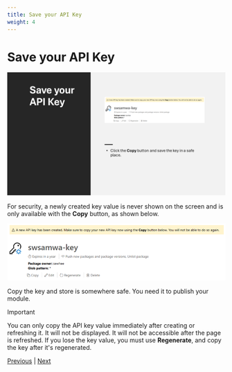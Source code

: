 ```yaml
---
title: Save your API Key
weight: 4
---
```

# Save your API Key

![Save your API Key][04]

For security, a newly created key value is never shown on the screen and is only available with the
**Copy** button, as shown below.

![New API key listing][03]

Copy the key and store is somewhere safe. You need it to publish your module.

> [!IMPORTANT]
> You can only copy the API key value immediately after creating or refreshing it. It will not be
> displayed. It will not be accessible after the page is refreshed. If you lose the key value, you
> must use **Regenerate**, and copy the key after it's regenerated.

[Previous][01] | [Next][02]

<!-- link references -->
[01]: ../slide3
[02]: ../slide5
[03]: new-api-key.png
[04]: slide4.png
